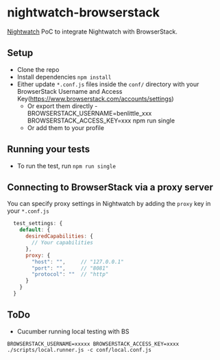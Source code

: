 # nightwatch-browserstack
[Nightwatch](http://nightwatchjs.org/) PoC to integrate Nightwatch with BrowserStack.

## Setup
* Clone the repo
* Install dependencies `npm install`
* Either update `*.conf.js` files inside the `conf/` directory with your BrowserStack Username and Access Key(https://www.browserstack.com/accounts/settings)
    * Or export them directly - BROWSERSTACK_USERNAME=benlittle_xxx BROWSERSTACK_ACCESS_KEY=xxx npm run single
    * Or add them to your profile

## Running your tests
- To run the test, run `npm run single`

## Connecting to BrowserStack via a proxy server
You can specify proxy settings in Nightwatch by adding the `proxy` key in your `*.conf.js` 

```javascript
  test_settings: {
    default: {
      desiredCapabilities: {
        // Your capabilities
      },
      proxy: {
        "host": "",     // "127.0.0.1"
        "port": "",     // "8081"
        "protocol": ""  // "http"
      }
    }
  }
```

## ToDo

* Cucumber 
running local testing with BS 

```
BROWSERSTACK_USERNAME=xxxxx BROWSERSTACK_ACCESS_KEY=xxxx ./scripts/local.runner.js -c conf/local.conf.js
```
